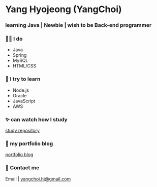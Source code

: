 
# Yang Hyojeong (YangChoi)
### learning Java | Newbie | wish to be Back-end programmer 


### 👨‍💻 I do 
- Java 
- Spring
- MySQL
- HTML/CSS

### 🌱 I try to learn 
- Node.js
- Oracle
- JavaScript
- AWS

### ✨ can watch how I study 
[study repository](https://yanguelna-programmer.tistory.com/)

### 🎨 my portfolio blog
[portfolio blog](https://yangchoi.github.io/)


### 🔔 Contact me 
Email | yangchoi.hj@gmail.com
